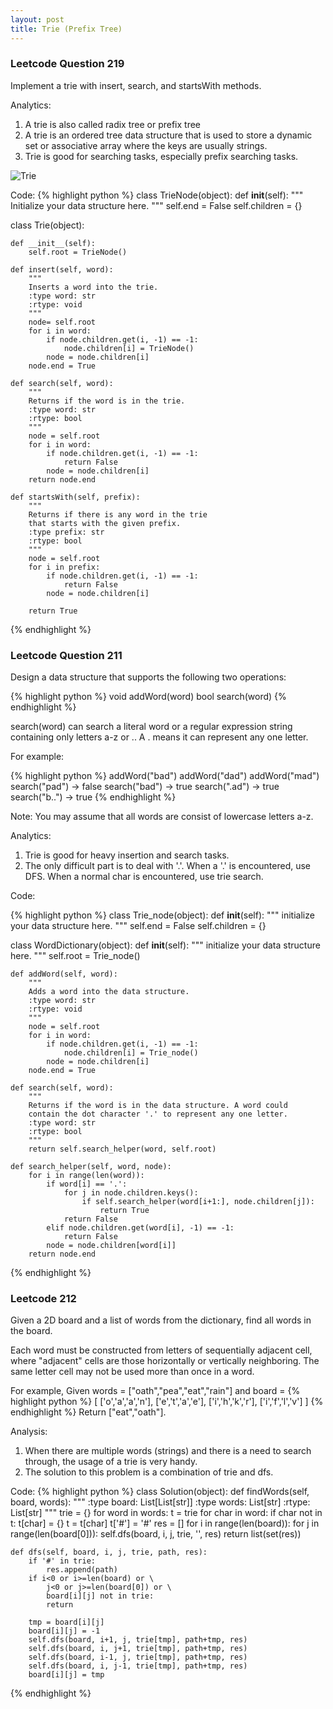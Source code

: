 ```yaml
---
layout: post
title: Trie (Prefix Tree)
---
```


### Leetcode Question 219
Implement a trie with insert, search, and startsWith methods.

Analytics:

1. A trie is also called radix tree or prefix tree
2. A trie is an ordered tree data structure that is used to store a dynamic set or associative array where the keys are usually strings.
3. Trie is good for searching tasks, especially prefix searching tasks.

![Trie](https://upload.wikimedia.org/wikipedia/commons/b/be/Trie_example.svg=300x)

Code:
{% highlight python %}
class TrieNode(object):
    def __init__(self):
        """
        Initialize your data structure here.
        """
        self.end = False
        self.children = {}
        

class Trie(object):

    def __init__(self):
        self.root = TrieNode()

    def insert(self, word):
        """
        Inserts a word into the trie.
        :type word: str
        :rtype: void
        """
        node= self.root
        for i in word:
            if node.children.get(i, -1) == -1:
                node.children[i] = TrieNode()
            node = node.children[i]
        node.end = True

    def search(self, word):
        """
        Returns if the word is in the trie.
        :type word: str
        :rtype: bool
        """
        node = self.root
        for i in word:
            if node.children.get(i, -1) == -1:
                return False
            node = node.children[i]
        return node.end

    def startsWith(self, prefix):
        """
        Returns if there is any word in the trie
        that starts with the given prefix.
        :type prefix: str
        :rtype: bool
        """
        node = self.root
        for i in prefix:
            if node.children.get(i, -1) == -1:
                return False
            node = node.children[i]
        
        return True
{% endhighlight %}


### Leetcode Question 211
Design a data structure that supports the following two operations:

{% highlight python %}
void addWord(word)
bool search(word)
{% endhighlight %}

search(word) can search a literal word or a regular expression string containing only letters a-z or .. A . means it can represent any one letter.

For example:

{% highlight python %}
addWord("bad")
addWord("dad")
addWord("mad")
search("pad") -> false
search("bad") -> true
search(".ad") -> true
search("b..") -> true
{% endhighlight %}

Note:
You may assume that all words are consist of lowercase letters a-z.

Analytics:

1. Trie is good for heavy insertion and search tasks.
2. The only difficult part is to deal with '.'. When a '.' is encountered, use DFS. When a normal char is encountered, use trie search.

Code:

{% highlight python %}
class Trie_node(object):
    def __init__(self):
        """
        initialize your data structure here.
        """
        self.end = False
        self.children = {}

class WordDictionary(object):
    def __init__(self):
        """
        initialize your data structure here.
        """
        self.root = Trie_node()

    def addWord(self, word):
        """
        Adds a word into the data structure.
        :type word: str
        :rtype: void
        """
        node = self.root
        for i in word:
            if node.children.get(i, -1) == -1:
                node.children[i] = Trie_node()
            node = node.children[i]
        node.end = True

    def search(self, word):
        """
        Returns if the word is in the data structure. A word could
        contain the dot character '.' to represent any one letter.
        :type word: str
        :rtype: bool
        """
        return self.search_helper(word, self.root)
    
    def search_helper(self, word, node):
        for i in range(len(word)):
            if word[i] == '.':
                for j in node.children.keys():
                    if self.search_helper(word[i+1:], node.children[j]):
                        return True
                return False
            elif node.children.get(word[i], -1) == -1:
                return False
            node = node.children[word[i]]
        return node.end
{% endhighlight %}


### Leetcode 212
Given a 2D board and a list of words from the dictionary, find all words in the board.

Each word must be constructed from letters of sequentially adjacent cell, where "adjacent" cells are those horizontally or vertically neighboring. The same letter cell may not be used more than once in a word.

For example, Given words = ["oath","pea","eat","rain"] and board =
{% highlight python %}
[
  ['o','a','a','n'],
  ['e','t','a','e'],
  ['i','h','k','r'],
  ['i','f','l','v']
]
{% endhighlight %}
Return ["eat","oath"].

Analysis:

1. When there are multiple words (strings) and there is a need to search through, the usage of a trie is very handy.
2. The solution to this problem is a combination of trie and dfs.

Code:
{% highlight python %}
class Solution(object):
    def findWords(self, board, words):
        """
        :type board: List[List[str]]
        :type words: List[str]
        :rtype: List[str]
        """
        trie = {}
        for word in words:
            t = trie
            for char in word:
                if char not in t:
                    t[char] = {}
                t = t[char]
            t['#'] = '#'
        res = []
        for i in range(len(board)):
            for j in range(len(board[0])):
                self.dfs(board, i, j, trie, '', res)
        return list(set(res))
        
    def dfs(self, board, i, j, trie, path, res):
        if '#' in trie:
            res.append(path)
        if i<0 or i>=len(board) or \
            j<0 or j>=len(board[0]) or \
            board[i][j] not in trie:
            return
        
        tmp = board[i][j]
        board[i][j] = -1
        self.dfs(board, i+1, j, trie[tmp], path+tmp, res)
        self.dfs(board, i, j+1, trie[tmp], path+tmp, res)
        self.dfs(board, i-1, j, trie[tmp], path+tmp, res)
        self.dfs(board, i, j-1, trie[tmp], path+tmp, res)
        board[i][j] = tmp
{% endhighlight %}